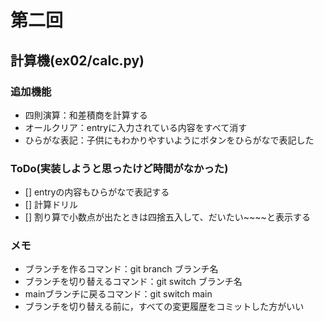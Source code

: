 # 第二回
## 計算機(ex02/calc.py)
### 追加機能
- 四則演算：和差積商を計算する
- オールクリア：entryに入力されている内容をすべて消す
- ひらがな表記：子供にもわかりやすいようにボタンをひらがなで表記した

### ToDo(実装しようと思ったけど時間がなかった)
- [] entryの内容もひらがなで表記する
- [] 計算ドリル
- [] 割り算で小数点が出たときは四捨五入して、だいたい~~~~と表示する

### メモ
- ブランチを作るコマンド：git branch ブランチ名
- ブランチを切り替えるコマンド：git switch ブランチ名
- mainブランチに戻るコマンド：git switch main
- ブランチを切り替える前に，すべての変更履歴をコミットした方がいい